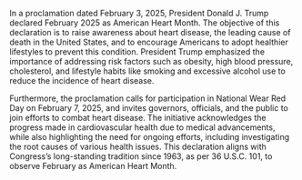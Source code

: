 In a proclamation dated February 3, 2025, President Donald J. Trump declared February 2025 as American Heart Month. The objective of this declaration is to raise awareness about heart disease, the leading cause of death in the United States, and to encourage Americans to adopt healthier lifestyles to prevent this condition. President Trump emphasized the importance of addressing risk factors such as obesity, high blood pressure, cholesterol, and lifestyle habits like smoking and excessive alcohol use to reduce the incidence of heart disease.

Furthermore, the proclamation calls for participation in National Wear Red Day on February 7, 2025, and invites governors, officials, and the public to join efforts to combat heart disease. The initiative acknowledges the progress made in cardiovascular health due to medical advancements, while also highlighting the need for ongoing efforts, including investigating the root causes of various health issues. This declaration aligns with Congress’s long-standing tradition since 1963, as per 36 U.S.C. 101, to observe February as American Heart Month.